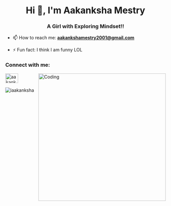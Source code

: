 <h1 align="center">Hi 👋, I'm Aakanksha Mestry </h1>
<h3 align="center">A Girl with Exploring Mindset!!</h3>



- 📫 How to reach me:  **aakankshamestry2001@gmail.com**

- ⚡ Fun fact: I think I am funny LOL 

<h3 align="left">Connect with me:</h3>
<p align="left">
<img align="right" alt="Coding" width="400" src="https://cdn.dribbble.com/users/2646423/screenshots/5507196/computer.gif">
<a href="https://www.instagram.com/aakankshamestry_/" target="blank"><img align="center" src="https://cdn.jsdelivr.net/npm/simple-icons@3.0.1/icons/instagram.svg" alt="aakanksha mestry" height="30" width="40" /></a>

</p>
<p><img align="left" src="https://github-readme-stats.vercel.app/api/top-langs?username=iaakanksha&show_icons=true&locale=en&layout=compact" alt="iaakanksha" /></p>


